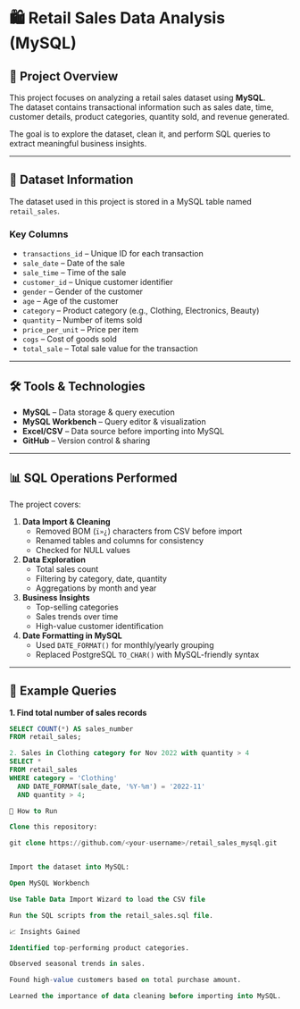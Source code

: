 # 🛍 Retail Sales Data Analysis (MySQL)

## 📌 Project Overview
This project focuses on analyzing a retail sales dataset using **MySQL**.  
The dataset contains transactional information such as sales date, time, customer details, product categories, quantity sold, and revenue generated.  

The goal is to explore the dataset, clean it, and perform SQL queries to extract meaningful business insights.

---

## 📂 Dataset Information
The dataset used in this project is stored in a MySQL table named `retail_sales`.

### **Key Columns**
- `transactions_id` – Unique ID for each transaction  
- `sale_date` – Date of the sale  
- `sale_time` – Time of the sale  
- `customer_id` – Unique customer identifier  
- `gender` – Gender of the customer  
- `age` – Age of the customer  
- `category` – Product category (e.g., Clothing, Electronics, Beauty)  
- `quantity` – Number of items sold  
- `price_per_unit` – Price per item  
- `cogs` – Cost of goods sold  
- `total_sale` – Total sale value for the transaction  

---

## 🛠 Tools & Technologies
- **MySQL** – Data storage & query execution
- **MySQL Workbench** – Query editor & visualization
- **Excel/CSV** – Data source before importing into MySQL
- **GitHub** – Version control & sharing

---

## 📊 SQL Operations Performed
The project covers:
1. **Data Import & Cleaning**
   - Removed BOM (`ï»¿`) characters from CSV before import
   - Renamed tables and columns for consistency
   - Checked for NULL values
2. **Data Exploration**
   - Total sales count
   - Filtering by category, date, quantity
   - Aggregations by month and year
3. **Business Insights**
   - Top-selling categories
   - Sales trends over time
   - High-value customer identification
4. **Date Formatting in MySQL**
   - Used `DATE_FORMAT()` for monthly/yearly grouping
   - Replaced PostgreSQL `TO_CHAR()` with MySQL-friendly syntax

---

## 📜 Example Queries

**1. Find total number of sales records**
```sql
SELECT COUNT(*) AS sales_number
FROM retail_sales;

2. Sales in Clothing category for Nov 2022 with quantity > 4
SELECT *
FROM retail_sales
WHERE category = 'Clothing'
  AND DATE_FORMAT(sale_date, '%Y-%m') = '2022-11'
  AND quantity > 4;

🚀 How to Run

Clone this repository:

git clone https://github.com/<your-username>/retail_sales_mysql.git


Import the dataset into MySQL:

Open MySQL Workbench

Use Table Data Import Wizard to load the CSV file

Run the SQL scripts from the retail_sales.sql file.

📈 Insights Gained

Identified top-performing product categories.

Observed seasonal trends in sales.

Found high-value customers based on total purchase amount.

Learned the importance of data cleaning before importing into MySQL.

